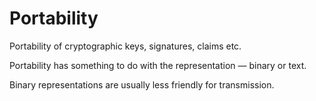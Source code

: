 # Portability

Portability of cryptographic keys, signatures, claims etc. 

Portability has something to do with the representation — binary or text.

Binary representations are usually less friendly for transmission.
